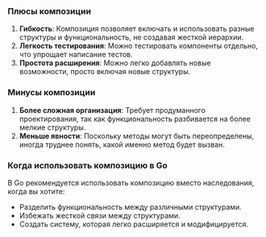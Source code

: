 ### Плюсы композиции

1. **Гибкость**: Композиция позволяет включать и использовать разные структуры и функциональность, не создавая жесткой иерархии.
2. **Легкость тестирования**: Можно тестировать компоненты отдельно, что упрощает написание тестов.
3. **Простота расширения**: Можно легко добавлять новые возможности, просто включая новые структуры.

### Минусы композиции

1. **Более сложная организация**: Требует продуманного проектирования, так как функциональность разбивается на более мелкие структуры.
2. **Меньше явности**: Поскольку методы могут быть переопределены, иногда труднее понять, какой именно метод будет вызван.

### Когда использовать композицию в Go

В Go рекомендуется использовать композицию вместо наследования, когда вы хотите:

- Разделить функциональность между различными структурами.
- Избежать жесткой связи между структурами.
- Создать систему, которая легко расширяется и модифицируется.